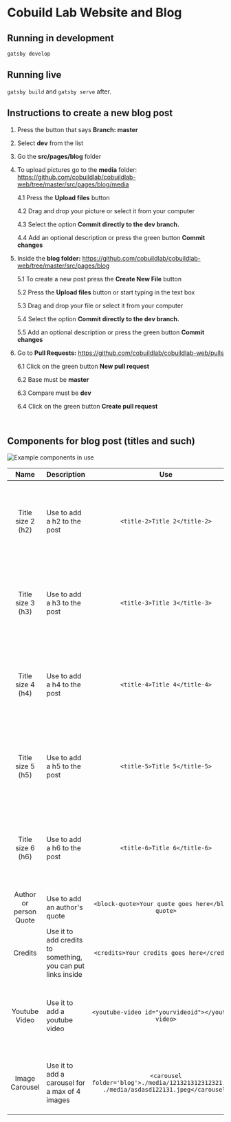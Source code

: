 # Cobuild Lab Website and Blog

## Running in development

`gatsby develop`

## Running live

`gatsby build` and `gatsby serve` after.

## Instructions to create a new blog post

1. Press the button that says **Branch: master**

2. Select **dev** from the list

3. Go the **src/pages/blog** folder

4. To upload pictures go to the **media** folder: https://github.com/cobuildlab/cobuildlab-web/tree/master/src/pages/blog/media

   4.1 Press the **Upload files** button

   4.2 Drag and drop your picture or select it from your computer

   4.3 Select the option **Commit directly to the dev branch.**

   4.4 Add an optional description or press the green button **Commit changes**

5. Inside the **blog folder:** https://github.com/cobuildlab/cobuildlab-web/tree/master/src/pages/blog

   5.1 To create a new post press the **Create New File** button

   5.2 Press the **Upload files** button or start typing in the text box

   5.3 Drag and drop your file or select it from your computer

   5.4 Select the option **Commit directly to the dev branch.**

   5.5 Add an optional description or press the green button **Commit changes**

6. Go to **Pull Requests:** https://github.com/cobuildlab/cobuildlab-web/pulls

   6.1 Click on the green button **New pull request**

   6.2 Base must be **master**

   6.3 Compare must be **dev**

   6.4 Click on the green button **Create pull request**

<br>

## Components for blog post (titles and such)

![Example components in use](src/pages/blog/media/example1.jpg)

|          Name          | Description                                                  |                                             Use                                             |                                            Text Align                                             |
| :--------------------: | ------------------------------------------------------------ | :-----------------------------------------------------------------------------------------: | :-----------------------------------------------------------------------------------------------: |
|   Title size 2 (h2)    | Use to add a h2 to the post                                  |                                `<title-2>Title 2</title-2>`                                 | You can add text align (centered, left, right) like this: `<title-2 align="any of the 3 aligns">` |
|   Title size 3 (h3)    | Use to add a h3 to the post                                  |                                `<title-3>Title 3</title-3>`                                 | You can add text align (centered, left, right) like this: `<title-2 align="any of the 3 aligns">` |
|   Title size 4 (h4)    | Use to add a h4 to the post                                  |                                `<title-4>Title 4</title-4>`                                 | You can add text align (centered, left, right) like this: `<title-2 align="any of the 3 aligns">` |
|   Title size 5 (h5)    | Use to add a h5 to the post                                  |                                `<title-5>Title 5</title-5>`                                 | You can add text align (centered, left, right) like this: `<title-2 align="any of the 3 aligns">` |
|   Title size 6 (h6)    | Use to add a h6 to the post                                  |                                `<title-6>Title 6</title-6>`                                 | You can add text align (centered, left, right) like this: `<title-2 align="any of the 3 aligns">` |
| Author or person Quote | Use to add an author's quote                                 |                      `<block-quote>Your quote goes here</block-quote>`                      |                                                                                                   |
|        Credits         | Use it to add credits to something, you can put links inside |                         `<credits>Your credits goes here</credits>`                         |
|     Youtube Video      | Use it to add a youtube video                                |                     `<youtube-video id="yourvideoid"></youtube-video>`                      |                  Look for your youtube video id by checking the url of the video                  |
|     Image Carousel     | Use it to add a carousel for a max of 4 images               | `<carousel folder='blog'>./media/121321312312321.jpeg ./media/asdasd122131.jpeg</carousel>` |                     Look for your image paths and separate them with a space                      |
